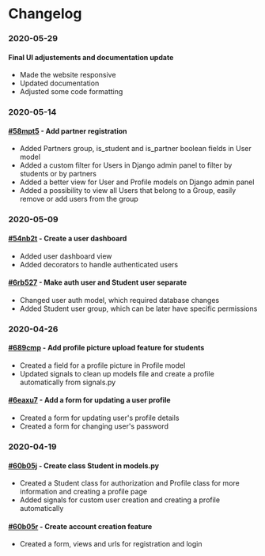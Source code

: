 # Changelog

### 2020-05-29
#### Final UI adjustements and documentation update
- Made the website responsive
- Updated documentation
- Adjusted some code formatting

### 2020-05-14
#### [#58mpt5](https://app.clickup.com/t/#58mpt5) - Add partner registration
- Added Partners group, is_student and is_partner boolean fields in User model
- Added a custom filter for Users in Django admin panel to filter by students or by partners
- Added a better view for User and Profile models on Django admin panel
- Added a possibility to view all Users that belong to a Group, easily remove or add users from the group

### 2020-05-09
#### [#54nb2t](https://app.clickup.com/t/54nb2t) - Create a user dashboard
- Added user dashboard view
- Added decorators to handle authenticated users
#### [#6rb527](https://app.clickup.com/t/6rb527) - Make auth user and Student user separate
- Changed user auth model, which required database changes
- Added Student user group, which can be later have specific permissions

### 2020-04-26
#### [#689cmp](https://app.clickup.com/t/689cmp) - Add profile picture upload feature for students
- Created a field for a profile picture in Profile model
- Updated signals to clean up models file and create a profile automatically from signals.py
#### [#6eaxu7](https://app.clickup.com/t/6eaxu7) - Add a form for updating a user profile
- Created a form for updating user's profile details
- Created a form for changing user's password

### 2020-04-19
#### [#60b05j](https://app.clickup.com/t/60b05j) - Create class Student in models.py
- Created a Student class for authorization and Profile class for more information and creating a profile page
- Added signals for custom user creation and creating a profile automatically
#### [#60b05r](https://app.clickup.com/t/60b05r) - Create account creation feature
- Created a form, views and urls for registration and login